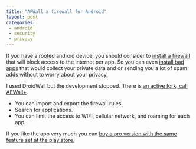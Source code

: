 ```yaml
---
title: "AFWall a firewall for Android"
layout: post
categories:
 - android
 - security
 - privacy
---
```


If you have a rooted android device, you should consider to [install a firewall][fdroid] that will block access to the internet per app. So you can even [install bad apps][bad] that would collect your private data and or sending you a lot of spam adds without to worry about your privacy.

I used DroidWall but the development stopped. There is [an active fork, call AFWall+][fdroid].

* You can import and export the firewall rules.
* Search for applications.
* You can limit the access to WIFI, cellular network, and roaming for each app.

If you like the app very much you can [buy a pro version with the same feature set at the play store.][play]

[play]: https://play.google.com/store/apps/details?id=dev.ukanth.ufirewall.donate
[fdroid]: https://f-droid.org/repository/browse/?fdfilter=afwall&fdid=dev.ukanth.ufirewall
[bad]: http://www.ftc.gov/news-events/press-releases/2013/12/android-flashlight-app-developer-settles-ftc-charges-it-deceived
